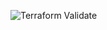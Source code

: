 ![Terraform Validate](https://github.com/JesusAM12/-terraform-localstack-validation/actions/workflows/terraform.yml/badge.svg?branch=main)
